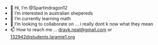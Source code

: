 - 👋 Hi, I’m @Spartindragon12
- 👀 I’m interested in australian shepereds 
- 🌱 I’m currently learning math
- 💞️ I’m looking to collaborate on ... i really dont k now what they mean
- 📫 How to reach me ... drayk.neal@gmail.com or 132942@students.laramie1.org

<!---
Spartindragon12/Spartindragon12 is a ✨ special ✨ repository because its `README.md` (this file) appears on your GitHub profile.
You can click the Preview link to take a look at your changes.
--->
